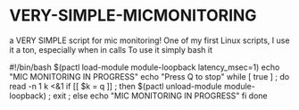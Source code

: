 # VERY-SIMPLE-MICMONITORING
a VERY SIMPLE script for mic monitoring!
One of my first Linux scripts, I use it a ton, especially when in calls
To use it simply bash it

#!/bin/bash
$(pactl load-module module-loopback latency_msec=1)
echo "MIC MONITORING IN PROGRESS"
echo "Press Q to stop"
while [ true ] ; do
read -n 1 k <&1
if [[ $k = q ]] ; then
$(pactl unload-module module-loopback) ; exit  ;
else
echo "MIC MONITORING IN PROGRESS"
fi
done
